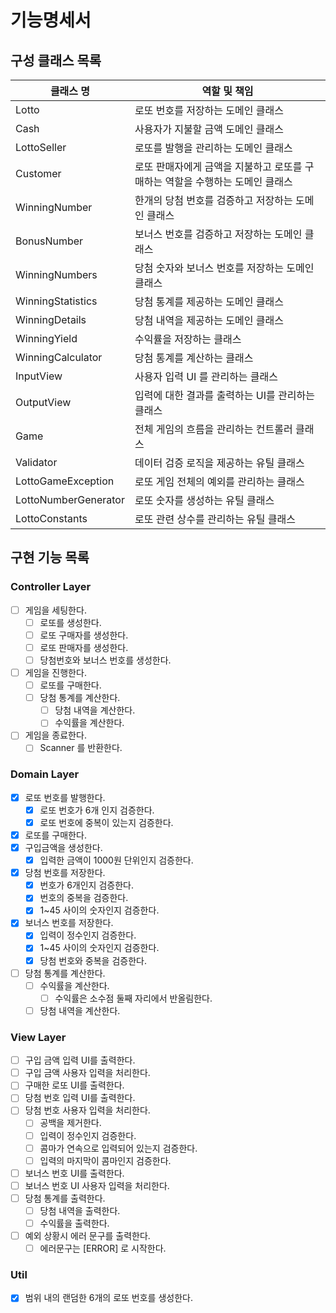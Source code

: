# 기능명세서

## 구성 클래스 목록

| 클래스 명                | 역할 및 책임                                     |
|----------------------|---------------------------------------------|
| Lotto                | 로또 번호를 저장하는 도메인 클래스                         |
| Cash                 | 사용자가 지불할 금액 도메인 클래스                         |
| LottoSeller          | 로또를 발행을 관리하는 도메인 클래스                        |
| Customer             | 로또 판매자에게 금액을 지불하고 로또를 구매하는 역할을 수행하는 도메인 클래스 |
| WinningNumber        | 한개의 당첨 번호를 검증하고 저장하는 도메인 클래스                |
| BonusNumber          | 보너스 번호를 검증하고 저장하는 도메인 클래스                   |
| WinningNumbers       | 당첨 숫자와 보너스 번호를 저장하는 도메인 클래스                 |
| WinningStatistics    | 당첨 통계를 제공하는 도메인 클래스                         |
| WinningDetails       | 당첨 내역을 제공하는 도메인 클래스                         |
| WinningYield         | 수익률을 저장하는 클래스                               |
| WinningCalculator    | 당첨 통계를 계산하는 클래스                             |
| InputView            | 사용자 입력 UI 를 관리하는 클래스                        |
| OutputView           | 입력에 대한 결과를 출력하는 UI를 관리하는 클래스                |
| Game                 | 전체 게임의 흐름을 관리하는 컨트롤러 클래스                    |
| Validator            | 데이터 검증 로직을 제공하는 유틸 클래스                      |
| LottoGameException   | 로또 게임 전체의 예외를 관리하는 클래스                      |
| LottoNumberGenerator | 로또 숫자를 생성하는 유틸 클래스                          |
| LottoConstants       | 로또 관련 상수를 관리하는 유틸 클래스                       |

## 구현 기능 목록

### Controller Layer

- [ ]  게임을 세팅한다.
    - [ ]  로또를 생성한다.
    - [ ]  로또 구매자를 생성한다.
    - [ ]  로또 판매자를 생성한다.
    - [ ]  당첨번호와 보너스 번호를 생성한다.
- [ ]  게임을 진행한다.
    - [ ]  로또를 구매한다.
    - [ ]  당첨 통계를 계산한다.
        - [ ]  당첨 내역을 계산한다.
        - [ ]  수익률을 계산한다.
- [ ]  게임을 종료한다.
    - [ ]  Scanner 를 반환한다.

### Domain Layer

- [X]  로또 번호를 발행한다.
    - [X]  로또 번호가 6개 인지 검증한다.
    - [X]  로또 번호에 중복이 있는지 검증한다.
- [X] 로또를 구매한다.
- [X]  구입금액을 생성한다.
    - [X]  입력한 금액이 1000원 단위인지 검증한다.
- [X]  당첨 번호를 저장한다.
    - [X]  번호가 6개인지 검증한다.
    - [X]  번호의 중복을 검증한다.
    - [X]  1~45 사이의 숫자인지 검증한다.
- [X]  보너스 번호를 저장한다.
    - [X]  입력이 정수인지 검증한다.
    - [X]  1~45 사이의 숫자인지 검증한다.
    - [X]  당첨 번호와 중복을 검증한다.
- [ ]  당첨 통계를 계산한다.
    - [ ]  수익률을 계산한다.
        - [ ]  수익률은 소수점 둘째 자리에서 반올림한다.
    - [ ]  당첨 내역을 계산한다.

### View Layer

- [ ]  구입 금액 입력 UI를 출력한다.
- [ ]  구입 금액 사용자 입력을 처리한다.
- [ ]  구매한 로또 UI를 출력한다.
- [ ]  당첨 번호 입력 UI를 출력한다.
- [ ]  당첨 번호 사용자 입력을 처리한다.
    - [ ]  공백을 제거한다.
    - [ ]  입력이 정수인지 검증한다.
    - [ ]  콤마가 연속으로 입력되어 있는지 검증한다.
    - [ ]  입력의 마지막이 콤마인지 검증한다.
- [ ]  보너스 번호 UI를 출력한다.
- [ ]  보너스 번호 UI 사용자 입력을 처리한다.
- [ ]  당첨 통계를 출력한다.
    - [ ]  당첨 내역을 출력한다.
    - [ ]  수익률을 출력한다.
- [ ]  예외 상황시 에러 문구를 출력한다.
    - [ ]  에러문구는 [ERROR] 로 시작한다.

### Util

- [X] 범위 내의 랜덤한 6개의 로또 번호를 생성한다.